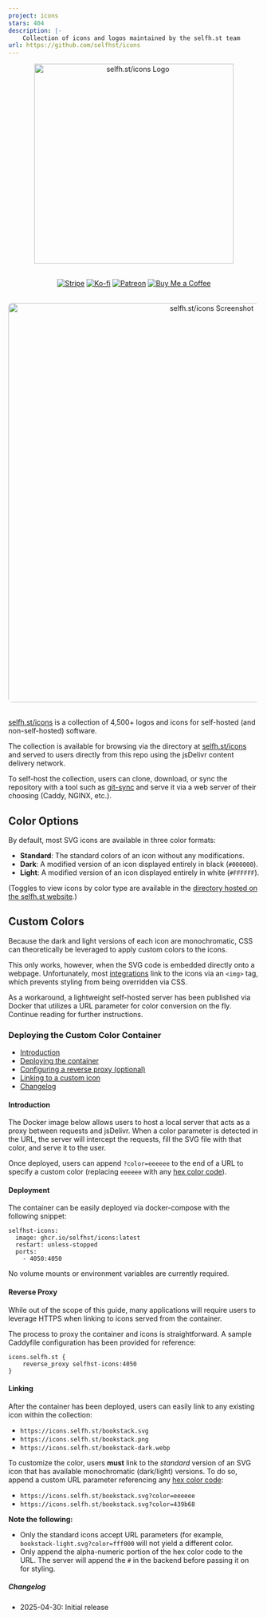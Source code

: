 ```yaml
---
project: icons
stars: 404
description: |-
    Collection of icons and logos maintained by the selfh.st team
url: https://github.com/selfhst/icons
---
```


<div align="center">
  <img width="400" src="https://cdn.jsdelivr.net/gh/selfhst/cdn/assets/site/logos/selfh-st-icons.svg" alt="selfh.st/icons Logo">
</div>
<br/>
<p align="center">
<a href="https://selfh.st/support/#/portal/support">
<img src="https://img.shields.io/badge/Stripe-5469d4?style=for-the-badge&logo=stripe&logoColor=ffffff" alt="Stripe"/></a>
<a href="https://ko-fi.com/selfhst">
<img src="https://img.shields.io/badge/Ko--fi-F16061?style=for-the-badge&logo=ko-fi&logoColor=white" alt="Ko-fi"/></a>
<a href="https://patreon.com/selfhst">
<img src="https://img.shields.io/badge/Patreon-000000?style=for-the-badge&logo=patreon&logoColor=white" alt="Patreon"/></a>
<a href="https://buymeacoffee.com/selfhst">
<img src="https://img.shields.io/badge/Buy%20Me%20a%20Coffee-ffdd00?style=for-the-badge&logo=buy-me-a-coffee&logoColor=black" alt="Buy Me a Coffee"/></a>
</p>
<br/>

<div align="center">
  <img width="800" style="border-radius: 8px;" src="https://cdn.jsdelivr.net/gh/selfhst/cdn/assets/site/screenshots/selfh-st-icons.png" alt="selfh.st/icons Screenshot">
</div>
<br/>

[selfh.st/icons](https://selfh.st/icons) is a collection of 4,500+ logos and icons for self-hosted (and non-self-hosted) software.

The collection is available for browsing via the directory at [selfh.st/icons](https://selfh.st/icons) and served to users directly from this repo using the jsDelivr content delivery network.

To self-host the collection, users can clone, download, or sync the repository with a tool such as [git-sync](https://github.com/AkashRajpurohit/git-sync) and serve it via a web server of their choosing (Caddy, NGINX, etc.).

## Color Options

By default, most SVG icons are available in three color formats:

* **Standard**: The standard colors of an icon without any modifications.
* **Dark**: A modified version of an icon displayed entirely in black (```#000000```). 
* **Light**: A modified version of an icon displayed entirely in white (```#FFFFFF```).

(Toggles to view icons by color type are available in the [directory hosted on the selfh.st website](https://selfh.st/icons).)

## Custom Colors

Because the dark and light versions of each icon are monochromatic, CSS can theoretically be leveraged to apply custom colors to the icons. 

This only works, however, when the SVG code is embedded directly onto a webpage. Unfortunately, most [integrations](https://selfh.st/apps/?tag=selfh-st-icons) link to the icons via an `<img>` tag, which prevents styling from being overridden via CSS.

As a workaround, a lightweight self-hosted server has been published via Docker that utilizes a URL parameter for color conversion on the fly. Continue reading for further instructions.


### Deploying the Custom Color Container

* [Introduction](https://github.com/selfhst/icons#introduction)
* [Deploying the container](https://github.com/selfhst/icons#deployment)
* [Configuring a reverse proxy (optional)](https://github.com/selfhst/icons#reverse-proxy)
* [Linking to a custom icon](https://github.com/selfhst/icons#linking)
* [Changelog](https://github.com/selfhst/icons#changelog)

#### Introduction

The Docker image below allows users to host a local server that acts as a proxy between requests and jsDelivr. When a color parameter is detected in the URL, the server will intercept the requests, fill the SVG file with that color, and serve it to the user.

Once deployed, users can append ```?color=eeeeee``` to the end of a URL to specify a custom color (replacing ```eeeeee``` with any [hex color code](https://htmlcolorcodes.com/)).

#### Deployment

The container can be easily deployed via docker-compose with the following snippet:

```
selfhst-icons:
  image: ghcr.io/selfhst/icons:latest
  restart: unless-stopped
  ports:
    - 4050:4050
```

No volume mounts or environment variables are currently required.

#### Reverse Proxy

While out of the scope of this guide, many applications will require users to leverage HTTPS when linking to icons served from the container.

The process to proxy the container and icons is straightforward. A sample Caddyfile configuration has been provided for reference:

```
icons.selfh.st {
	reverse_proxy selfhst-icons:4050
}
```

#### Linking

After the container has been deployed, users can easily link to any existing icon within the collection:

* ```https://icons.selfh.st/bookstack.svg```
* ```https://icons.selfh.st/bookstack.png```
* ```https://icons.selfh.st/bookstack-dark.webp```

To customize the color, users **must** link to the *standard* version of an SVG icon that has available monochromatic (dark/light) versions. To do so, append a custom URL parameter referencing any [hex color code](https://htmlcolorcodes.com/):

* ```https://icons.selfh.st/bookstack.svg?color=eeeeee```
* ```https://icons.selfh.st/bookstack.svg?color=439b68```

**Note the following:**

* Only the standard icons accept URL parameters (for example, ```bookstack-light.svg?color=fff000``` will not yield a different color.
* Only append the alpha-numeric portion of the hex color code to the URL. The server will append the ```#``` in the backend before passing it on for styling.

##### Changelog

* 2025-04-30: Initial release
